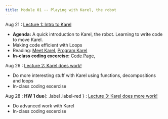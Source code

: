 ```yaml
---
title: Module 01 -- Playing with Karel, the robot
---
```


Aug 21
: [Lecture 1: Intro to Karel](../assets/files/MEA_217-Lecture1.pdf)
- **Agenda:** A quick introduction to Karel, the robot. Learning to write code to move Karel.
- Making code efficient with Loops
- Reading: [Meet Karel](https://compedu.stanford.edu/karel-reader/docs/python/en/chapter1.html), [Program Karel](https://compedu.stanford.edu/karel-reader/docs/python/en/chapter2.html)
- **In-class coding excercise:** [Code Page](https://compedu.stanford.edu/karel-reader/docs/python/en/ide.html), 

Aug 26 
: [Lecture 2: Karel does work!](#)
- Do more interesting stuff with Karel using functions, decompositions and loops
- In-class coding excercise


Aug 28
: **HW 1 due**{: .label .label-red }
: [Lecture 3: Karel does more work!](#)
- Do advanced work with Karel
- In-class coding excercise
